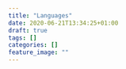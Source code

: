 ```yaml
---
title: "Languages"
date: 2020-06-21T13:34:25+01:00
draft: true
tags: []
categories: []
feature_image: ""
---
```


